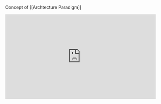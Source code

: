 Concept of [[Archtecture Paradigm]]



<iframe width="480" height="270" src="https://www.youtube.com/embed/lL_j7ilk7rc" title="Microservices explained in 5 minutes" frameborder="0" allow="accelerometer; autoplay; clipboard-write; encrypted-media; gyroscope; picture-in-picture" allowfullscreen></iframe>